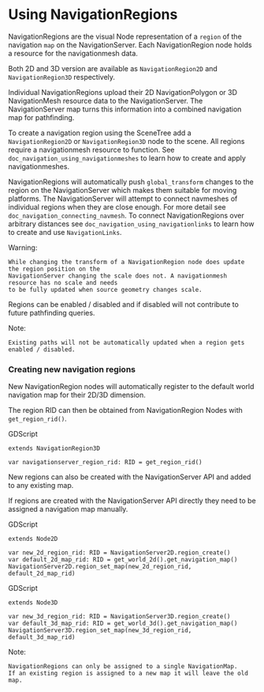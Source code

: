 
# Using NavigationRegions

NavigationRegions are the visual Node representation of a `region` of the navigation `map` on the NavigationServer.
Each NavigationRegion node holds a resource for the navigationmesh data.

Both 2D and 3D version are available as `NavigationRegion2D`
and `NavigationRegion3D` respectively.

Individual NavigationRegions upload their 2D NavigationPolygon or 3D NavigationMesh resource data to the NavigationServer.
The NavigationServer map turns this information into a combined navigation map for pathfinding.

To create a navigation region using the SceneTree add a `NavigationRegion2D` or `NavigationRegion3D` node to the scene.
All regions require a navigationmesh resource to function. See `doc_navigation_using_navigationmeshes` to learn how to create and apply navigationmeshes.

NavigationRegions will automatically push `global_transform` changes to the region on the NavigationServer which makes them suitable for moving platforms.
The NavigationServer will attempt to connect navmeshes of individual regions when they are close enough. For more detail see `doc_navigation_connecting_navmesh`.
To connect NavigationRegions over arbitrary distances see `doc_navigation_using_navigationlinks` to learn how to create and use `NavigationLinks`.

Warning:

    While changing the transform of a NavigationRegion node does update the region position on the
    NavigationServer changing the scale does not. A navigationmesh resource has no scale and needs
    to be fully updated when source geometry changes scale.

Regions can be enabled / disabled and if disabled will not contribute to future pathfinding queries.

Note:

    Existing paths will not be automatically updated when a region gets enabled / disabled.

### Creating new navigation regions

New NavigationRegion nodes will automatically register to the default world navigation map for their 2D/3D dimension.

The region RID can then be obtained from NavigationRegion Nodes with `get_region_rid()`.

GDScript

```
extends NavigationRegion3D

var navigationserver_region_rid: RID = get_region_rid()
```

New regions can also be created with the NavigationServer API and added to any existing map.

If regions are created with the NavigationServer API directly they need to be assigned a navigation map manually.

GDScript

```
extends Node2D

var new_2d_region_rid: RID = NavigationServer2D.region_create()
var default_2d_map_rid: RID = get_world_2d().get_navigation_map()
NavigationServer2D.region_set_map(new_2d_region_rid, default_2d_map_rid)
```

GDScript

```
extends Node3D

var new_3d_region_rid: RID = NavigationServer3D.region_create()
var default_3d_map_rid: RID = get_world_3d().get_navigation_map()
NavigationServer3D.region_set_map(new_3d_region_rid, default_3d_map_rid)
```

Note:

    NavigationRegions can only be assigned to a single NavigationMap.
    If an existing region is assigned to a new map it will leave the old map.
